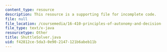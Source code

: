 ```yaml
---
content_type: resource
description: This resource is a supporting file for incomplete code.
file: null
file_location: /coursemedia/16-410-principles-of-autonomy-and-decision-making-fall-2010/f42812ce5da30e902147121b6abeb11b_ShuttleSolver.java
file_type: text/x-java
resourcetype: Other
title: ShuttleSolver.java
uid: f42812ce-5da3-0e90-2147-121b6abeb11b
---
```

